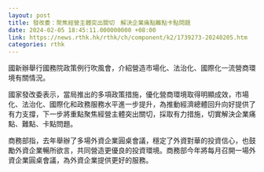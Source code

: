 ```yaml
---
layout: post
title: 發改委：聚焦經營主體突出關切　解決企業痛點難點卡點問題
date: 2024-02-05 18:45:11.000000000 +08:00
link: https://news.rthk.hk/rthk/ch/component/k2/1739273-20240205.htm
categories: rthk
---
```


國新辦舉行國務院政策例行吹風會，介紹營造市場化、法治化、國際化一流營商環境有關情況。

國家發改委表示，當局推出的多項政策措施，優化營商環境取得明顯成效，市場化、法治化、國際化和政務服務水平進一步提升，為推動經濟總體回升向好提供了有力支撐，下一步將重點聚焦經營主體突出關切，採取有力措施，切實解決企業痛點、難點、卡點問題。

商務部指，去年舉辦了多場外資企業圓桌會議，穩定了外資對華的投資信心，也鼓勵外資企業暢所欲言，共同營造更優良的投資環境。商務部今年將每月召開一場外資企業圓桌會議，為外資企業提供更好的服務。
